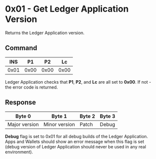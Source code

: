 # 0x01 - Get Ledger Application Version

Returns the Ledger Application version.

## Command
| INS | P1 | P2 | Lc |
| --- | --- | --- | --- |
| 0x01 | 0x00 | 0x00 | 0x00 |

Ledger Application checks that **P1**, **P2**, and **Lc** are all set to **0x00**. If not - the error code is returned.

## Response

| Byte 0 | Byte 1 | Byte 2 | Byte 3 |
| --- | --- | --- | --- |
| Major version | Minor version | Patch | Debug |

**Debug** flag is set to 0x01 for all debug builds of the Ledger Application. Apps and Wallets should show an error message when this flag is set (debug version of Ledger Application should never be used in any real environment).
